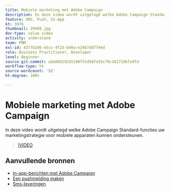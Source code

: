```yaml
---
title: Mobiele marketing met Adobe Campaign
description: In deze video wordt uitgelegd welke Adobe Campaign Standard-functies uw marketingstrategie voor mobiele apparaten kunnen ondersteunen.
feature: SMS, Push, In-App
kt: 3976
thumbnail: 29468.jpg
doc-type: value video
activity: understand
team: PMM
exl-id: 4377b2d6-e5cc-4f25-b40a-e24b7ddf74ed
role: Business Practitioner, Developer
level: Beginner
source-git-commit: ada0b029245190f53d58fa93c79c161719bfe9fd
workflow-type: ht
source-wordcount: '52'
ht-degree: 100%

---
```


# Mobiele marketing met Adobe Campaign

In deze video wordt uitgelegd welke Adobe Campaign Standard-functies uw marketingstrategie voor mobiele apparaten kunnen ondersteunen.

>[!VIDEO](https://video.tv.adobe.com/v/29468?quality=12)

## Aanvullende bronnen

* [In-app-berichten met Adobe Campaign](/help/communication-channels/mobile/in-app/in-app-message-overview.md)
* [Een pushmelding maken](/help/communication-channels/mobile/push-notifications/creating-a-push-notification.md)
* [Sms-leveringen](/help/communication-channels/mobile/sms/sms-delivery.md)
